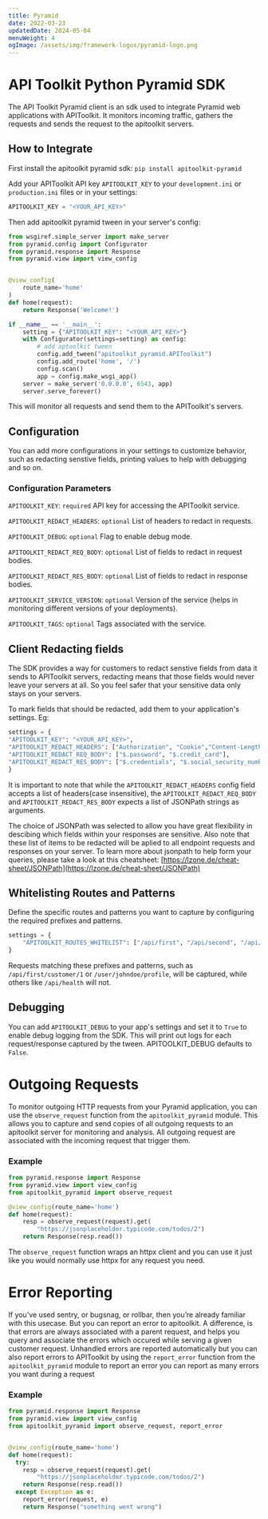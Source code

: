 ```yaml
---
title: Pyramid
date: 2022-03-23
updatedDate: 2024-05-04
menuWeight: 4
ogImage: /assets/img/framework-logos/pyramid-logo.png
---
```


# API Toolkit Python Pyramid SDK

The API Toolkit Pyramid client is an sdk used to integrate Pyramid web applications with APIToolkit.
It monitors incoming traffic, gathers the requests and sends the request to the apitoolkit servers.

## How to Integrate

First install the apitoolkit pyramid sdk:
`pip install apitoolkit-pyramid`

Add your APIToolkit API key `APITOOLKIT_KEY` to your `development.ini` or `production.ini` files or in your settings:

```python
APITOOLKIT_KEY = "<YOUR_API_KEY>"
```

Then add apitoolkit pyramid tween in your server's config:

```python
from wsgiref.simple_server import make_server
from pyramid.config import Configurator
from pyramid.response import Response
from pyramid.view import view_config


@view_config(
    route_name='home'
)
def home(request):
    return Response('Welcome!')

if __name__ == '__main__':
    setting = {"APITOOLKIT_KEY": "<YOUR_API_KEY>"}
    with Configurator(settings=setting) as config:
        # add aptoolkit tween
        config.add_tween("apitoolkit_pyramid.APIToolkit")
        config.add_route('home', '/')
        config.scan()
        app = config.make_wsgi_app()
    server = make_server('0.0.0.0', 6543, app)
    server.serve_forever()
```

This will monitor all requests and send them to the APIToolkit's servers.

## Configuration

You can add more configurations in your settings to customize behavior, such as redacting senstive fields, printing values to help with debugging and so on.

### Configuration Parameters

`APITOOLKIT_KEY`: `required` API key for accessing the APIToolkit service.

`APITOOLKIT_REDACT_HEADERS`: `optional` List of headers to redact in requests.

`APITOOLKIT_DEBUG`: `optional` Flag to enable debug mode.

`APITOOLKIT_REDACT_REQ_BODY`: `optional` List of fields to redact in request bodies.

`APITOOLKIT_REDACT_RES_BODY`: `optional` List of fields to redact in response bodies.

`APITOOLKIT_SERVICE_VERSION`: `optional` Version of the service (helps in monitoring different versions of your deployments).

`APITOOLKIT_TAGS`: `optional` Tags associated with the service.

## Client Redacting fields

The SDK provides a way for customers to redact senstive fields from data it sends to APIToolkit servers, redacting means that those fields would never leave your servers at all. So you feel safer that your sensitive data only stays on your servers.

To mark fields that should be redacted, add them to your application's settings.
Eg:

```python
settings = {
"APITOOLKIT_KEY": "<YOUR_API_KEY>",
"APITOOLKIT_REDACT_HEADERS": ["Authorization", "Cookie","Content-Length", "Content-Type"],
"APITOOLKIT_REDACT_REQ_BODY": ["$.password", "$.credit_card"],
"APITOOLKIT_REDACT_RES_BODY": ["$.credentials", "$.social_security_number"]
}

```

It is important to note that while the `APITOOLKIT_REDACT_HEADERS` config field accepts a list of headers(case insensitive),
the `APITOOLKIT_REDACT_REQ_BODY` and `APITOOLKIT_REDACT_RES_BODY` expects a list of JSONPath strings as arguments.

The choice of JSONPath was selected to allow you have great flexibility in descibing which fields within your responses are sensitive.
Also note that these list of items to be redacted will be aplied to all endpoint requests and responses on your server.
To learn more about jsonpath to help form your queries, please take a look at this cheatsheet:
[https://lzone.de/cheat-sheet/JSONPath](https://lzone.de/cheat-sheet/JSONPath)

## Whitelisting Routes and Patterns

Define the specific routes and patterns you want to capture by configuring the required prefixes and patterns.

```python
settings = {
    "APITOOLKIT_ROUTES_WHITELIST": ["/api/first", "/api/second", "/api/user/{name}/profile"],
}
```

Requests matching these prefixes and patterns, such as `/api/first/customer/1` or `/user/johndoe/profile`, will be captured, while others like `/api/health` will not.

## Debugging

You can add `APITOOLKIT_DEBUG` to your app's settings and set it to `True` to enable debug logging from the SDK. This will print out logs for each request/response captured by the tween. APITOOLKIT_DEBUG defaults to `False`.

# Outgoing Requests

To monitor outgoing HTTP requests from your Pyramid application, you can use the `observe_request` function from the `apitoolkit_pyramid` module. This allows you to capture and send copies of all outgoing requests to an apitoolkit server for monitoring and analysis. All outgoing request are associated with the incoming request that trigger them.

### Example

```python
from pyramid.response import Response
from pyramid.view import view_config
from apitoolkit_pyramid import observe_request

@view_config(route_name='home')
def home(request):
    resp = observe_request(request).get(
        "https://jsonplaceholder.typicode.com/todos/2")
    return Response(resp.read())
```

The `observe_request` function wraps an httpx client and you can use it just like you would normally use httpx for any request you need.

# Error Reporting

If you’ve used sentry, or bugsnag, or rollbar, then you’re already familiar with this usecase.
But you can report an error to apitoolkit. A difference, is that errors are always associated with a parent request, and helps you query and associate the errors which occured while serving a given customer request. Unhandled errors are reported automatically but you can also report errors to APIToolkit by using the `report_error` function from the `apitoolkit_pyramid` module to report an error you can report as many errors you want during a request

### Example

```python
from pyramid.response import Response
from pyramid.view import view_config
from apitoolkit_pyramid import observe_request, report_error


@view_config(route_name='home')
def home(request):
  try:
    resp = observe_request(request).get(
        "https://jsonplaceholder.typicode.com/todos/2")
    return Response(resp.read())
  except Exception as e:
    report_error(request, e)
    return Response("something went wrong")
```
